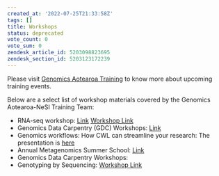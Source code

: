 ```yaml
---
created_at: '2022-07-25T21:33:58Z'
tags: []
title: Workshops
status: deprecated
vote_count: 0
vote_sum: 0
zendesk_article_id: 5203098823695
zendesk_section_id: 5203123172239
---
```


Please visit [Genomics Aotearoa Training](https://www.genomics-aotearoa.org.nz/training) to know
more about upcoming training events.

Below are a select list of workshop materials covered by the Genomics
Aotearoa-NeSI Training Team:

- RNA-seq workshop:
    [Link](https://github.com/GenomicsAotearoa/RNA-seq-workshop)
    [Workshop Link](https://github.com/gregomics/RNAseqWorkshop2018/)
- Genomics Data Carpentry (GDC) Workshops:
    [Link](https://datacarpentry.org/genomics-workshop/)
- Genomics workflows: How CWL can streamline your research:
    The presentation is [here](https://www.nesi.org.nz/news/2020/03/webinar-recording-available%E2%80%93-genomics-workflows-how-cwl-can-streamline-your-research)
- Annual Metagenomics Summer School:
    [Link](https://github.com/GenomicsAotearoa/metagenomics_summer_school)
- Genomics Data Carpentry Workshops:
- Genotyping by Sequencing:
    [Workshop Link](https://otagomohio.github.io/2019-06-11_GBS_EE/)
